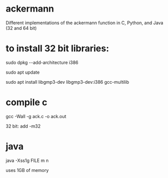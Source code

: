 # ackermann
Different implementations of the ackermann function in C, Python, and Java (32 and 64 bit)

# to install 32 bit libraries:

  sudo dpkg --add-architecture i386

  sudo apt update

  sudo apt install libgmp3-dev libgmp3-dev:i386 gcc-multilib

# compile c
  gcc -Wall -g ack.c -o ack.out
  
  32 bit: add -m32

# java
  java -Xss1g FILE m n

uses 1GB of memory
